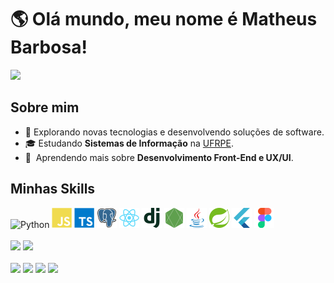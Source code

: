 
<!--
**matxg/matxg** is a ✨ _special_ ✨ repository because its `README.md` (this file) appears on your GitHub profile.

Here are some ideas to get you started:

- 🔭 I’m currently working on ...
- 🌱 I’m currently learning ...
- 👯 I’m looking to collaborate on ...
- 🤔 I’m looking for help with ...
- 💬 Ask me about ...
- 📫 How to reach me: ...
- 😄 Pronouns: ...
- ⚡ Fun fact: ...
- 💼 Trabalhando como **ÁREA EM QUE VOCÊ TRABALHA** na <a href="LINK DA EMPRESA">EMPRESA</a>
-->


# 🌎 Olá mundo, meu nome é Matheus Barbosa!
![](https://komarev.com/ghpvc/?username=souzera&color=006bed)


## Sobre mim

- 🤔 Explorando novas tecnologias e desenvolvendo soluções de software.
- 🎓 Estudando **Sistemas de Informação** na <a href="https://www.ufrpe.br/">UFRPE</a>.
- 🌱 &nbsp;Aprendendo mais sobre **Desenvolvimento Front-End e UX/UI**.
<!-- - 💼 Trabalhando como {stack em que você trabalhar} na {empresa}. -->

## Minhas Skills
<div>
<img alt="Python" height="32" src="https://cdn.jsdelivr.net/gh/devicons/devicon/icons/python/python-original.svg" alt="python"/>
<img alt="Javascript" height="32" src="https://raw.githubusercontent.com/devicons/devicon/master/icons/javascript/javascript-plain.svg" alt="javascript"/>
<img alt="Typescript" height="32" src="https://raw.githubusercontent.com/devicons/devicon/master/icons/typescript/typescript-plain.svg" alt="typescript"/>
<img alt="Postgres" height="32" src="https://raw.githubusercontent.com/devicons/devicon/master/icons/postgresql/postgresql-original.svg">
<img alt="React" height="32" src="https://raw.githubusercontent.com/devicons/devicon/master/icons/react/react-original.svg" alt="react"/>
<img alt="Django" height="32" src="https://raw.githubusercontent.com/devicons/devicon/master/icons/django/django-plain.svg" alt="django"/>
<img alt="NodeJS" height="32" src="https://raw.githubusercontent.com/devicons/devicon/master/icons/nodejs/nodejs-plain.svg">
<img alt="Java" height="32" src="https://raw.githubusercontent.com/devicons/devicon/master/icons/java/java-original.svg">
<img alt="Spring" height="32"  src="https://raw.githubusercontent.com/devicons/devicon/master/icons/spring/spring-original.svg">
<img alt="Flutter" height="32" src="https://raw.githubusercontent.com/devicons/devicon/master/icons/flutter/flutter-original.svg" />
<img alt="Figma" height="32"  src="https://raw.githubusercontent.com/devicons/devicon/master/icons/figma/figma-original.svg">
</div>

<br>

<div align="left">
  <img height="150vh" src="https://github-readme-stats.vercel.app/api?username=souzera&theme=github_dark">
  <img height="150vh"  src="https://github-readme-stats.vercel.app/api/top-langs/?username=souzera&layout=compact&langs_count=20&theme=github_dark&exclude_repo=pipoca-barber-shop&hide=CMake,Tcl,C%2B%2B,C,Objective-C,CSS,Swift,HTML,Shell,Powershell,Batchfile,Nushell,Yacc,Scss">
</div>

<br>

<div align="left">
<a href="https://devsouzera.vercel.app/" target="_blank"><img src="https://img.shields.io/badge/Portifólio-0A0A0A?style=for-the-badge&logo=dev.to&logoColor=white" target="_blank"></a>
<a href = "mailto:ps.matheusb@gmail.com"><img src="https://img.shields.io/badge/-Gmail-%23333?style=for-the-badge&logo=gmail&logoColor=white" target="_blank"></a>
<a href="https://www.linkedin.com/in/matheus-bsouza" target="_blank"><img src="https://img.shields.io/badge/-LinkedIn-%230077B5?style=for-the-badge&logo=linkedin&logoColor=white" target="_blank"></a>
<a href="https://www.behance.net/matheusBS" target="_blank"><img src="https://img.shields.io/badge/Behance-2639E4?style=for-the-badge&logo=behance&logoColor=white" target="_blank"></a>
</div>
